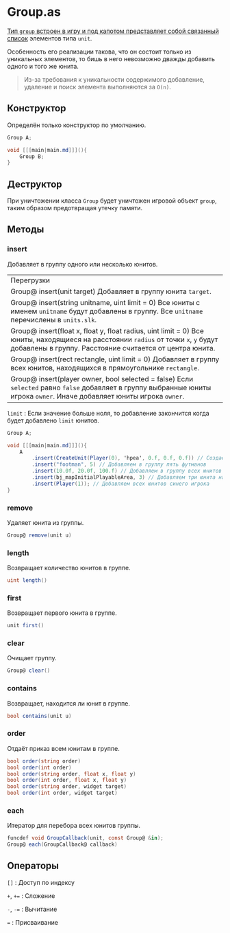 <show-structure for="chapter,procedure" depth="3"/>

# Group.as

<a href="https://github.com/WarRaft/AngelScript-doc/blob/main/Framework/Group.as"/>

Тип `group` встроен в игру и под капотом представляет собой [связанный список](https://w.wiki/7$D5) элементов
типа `unit`.

Особенность его реализации такова, что он состоит только из уникальных элементов, то бишь в него невозможно дважды
добавить одного и того же <tooltip term="unit">юнита</tooltip>.

> Из-за требования к уникальности содержимого добавление, удаление и поиск элемента выполняются за `O(n)`.

## Конструктор

Определён только конструктор по умолчанию.

```C#
Group A;

void [[[main|main.md]]](){
    Group B;
}
```

## Деструктор

При уничтожении класса `Group` будет уничтожен игровой объект `group`, таким образом предотвращая утечку памяти.

## Методы

### insert

Добавляет в группу одного или несколько <tooltip term="unit">юнитов</tooltip>.

<table>

<tr><td>Перегрузки</td></tr>

<tr><td>
<code-block lang="C++">
Group@ insert(unit target)
</code-block> Добавляет в группу <tooltip term="unit">юнита</tooltip> <code>target</code>.
</td></tr>

<tr><td>
<code-block lang="C++">
Group@ insert(string unitname, uint limit = 0)
</code-block> Все <tooltip term="unit">юниты</tooltip> с именем <code>unitname</code> будут добавлены в группу. Все <code>unitname</code> перечислены в <code>units.slk</code>.
</td></tr>

<tr><td>
<code-block lang="C++">
Group@ insert(float x, float y, float radius, uint limit = 0)
</code-block> Все <tooltip term="unit">юниты</tooltip>, находящиеся на расстоянии <code>radius</code> от точки <code>x</code>, <code>y</code> будут добавлены в группу. Расстояние считается от центра юнита.
</td></tr>

<tr><td>
<code-block lang="C++">
Group@ insert(rect rectangle, uint limit = 0)
</code-block> Добавляет в группу всех <tooltip term="unit">юнитов</tooltip>, находящихся в прямоугольнике <code>rectangle</code>.
</td></tr>

<tr><td>
<code-block lang="C++">
Group@ insert(player owner, bool selected = false)
</code-block> Если <code>selected</code> равно <code>false</code> добавляет в группу выбранные <tooltip term="unit">юниты</tooltip> игрока <code>owner</code>. Иначе
добавляет <tooltip term="unit">юниты</tooltip> игрока <code>owner</code>.
</td></tr>

</table>

`limit`
: Если значение больше ноля, то добавление закончится когда будет добавлено `limit` <tooltip term="unit">
юнитов</tooltip>.

```C#
Group A;

void [[[main|main.md]]](){
    A
        .insert(CreateUnit(Player(0), 'hpea', 0.f, 0.f, 0.f)) // Создаём крестьянина в центре карты и добавляем в группу
        .insert("footman", 5) // Добавляем в группу пять футманов
        .insert(10.0f, 20.0f, 100.f) // Добавляем в группу всех юнитов на расстоянии 100 от точки 10,20
        .insert(bj_mapInitialPlayableArea, 3) // Добавляем три юнита на карте
        .insert(Player(1)); // Добавляем всех юнитов синего игрока 
}
```

### remove

Удаляет юнита из группы.

```C#
Group@ remove(unit u)
```

### length

Возвращает количество юнитов в группе.

```C#
uint length()
```

### first

Возвращает первого юнита в группе.

```C#
unit first()
```

### clear

Очищает группу.

```C#
Group@ clear()
```

### contains

Возвращает, находится ли юнит в группе.

```C#
bool contains(unit u)
```

### order

Отдаёт приказ всем юнитам в группе.

```C#
bool order(string order)
bool order(int order)
bool order(string order, float x, float y)
bool order(int order, float x, float y)
bool order(string order, widget target)
bool order(int order, widget target)
```

### each

Итератор для перебора всех юнитов группы.

```C#
funcdef void GroupCallback(unit, const Group@ &in);
Group@ each(GroupCallback@ callback)
```

## Операторы

`[]`
: Доступ по индексу

`+`, `+=`
: Сложение

`-`, `-=`
: Вычитание

`=`
: Присваивание
